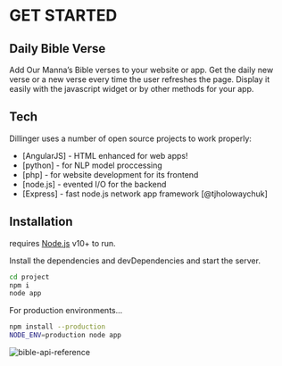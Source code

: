 # GET STARTED
## Daily Bible Verse

Add Our Manna’s Bible verses to your website or app. Get the daily new verse or a new verse every time the user refreshes the page. Display it easily with the javascript widget or by other methods for your app.
## Tech

Dillinger uses a number of open source projects to work properly:

- [AngularJS] - HTML enhanced for web apps!
- [python] - for NLP model proccessing
- [php] - for website development for its frontend
- [node.js] - evented I/O for the backend
- [Express] - fast node.js network app framework [@tjholowaychuk]

## Installation

requires [Node.js](https://nodejs.org/) v10+ to run.

Install the dependencies and devDependencies and start the server.

```sh
cd project
npm i
node app
```

For production environments...

```sh
npm install --production
NODE_ENV=production node app
```
![bible-api-reference](https://github.com/christianwondeson/Bingham_Project/assets/72356458/64390c4e-c092-44d7-a83c-1950f575ab02)
